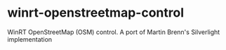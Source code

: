 winrt-openstreetmap-control
===========================

WinRT OpenStreetMap (OSM) control. A port of Martin Brenn's Silverlight implementation